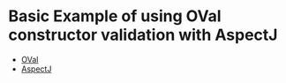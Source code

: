 Basic Example of using OVal constructor validation with AspectJ
============
* [OVal](http://oval.sourceforge.net/)
* [AspectJ](https://eclipse.org/aspectj/)

